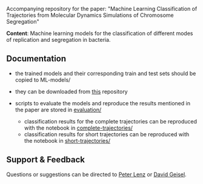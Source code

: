 Accompanying repository for the paper: "Machine Learning Classification of Trajectories from Molecular Dynamics Simulations of Chromosome Segregation"

**Content**: Machine learning models for the classification of different modes of replication and segregation in bacteria.


## Documentation
- the trained models and their corresponding train and test sets should be copied to ML-models/
- they can be downloaded from [this](https://data.uni-marburg.de/handle/dataumr/135) repository

- scripts to evaluate the models and reproduce the results mentioned in the paper are stored in [evaluation/](https://github.com/DavidGeisel/ML_Classification_MD_Trajectories/tree/main/evaluation)
	- classification results for the complete trajectories can be reproduced with the notebook in [complete-trajectories/](https://github.com/DavidGeisel/ML_Classification_MD_Trajectories/tree/main/evaluation/complete-trajectories)
	- classification results for short trajectories can be reproduced with the notebook in [short-trajectories/]((https://github.com/DavidGeisel/ML_Classification_MD_Trajectories/tree/main/evaluation/complete-trajectories))


## Support & Feedback
Questions or suggestions can be directed to [Peter Lenz](peter.lenz@physik.uni-marburg.de) or [David Geisel](geiselda@staff.uni-marburg.de).